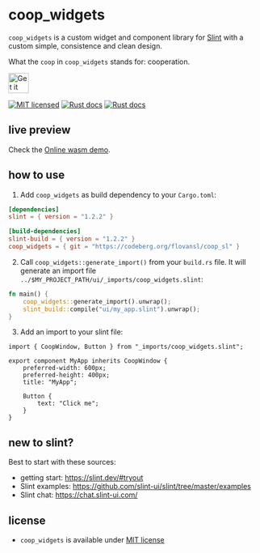 <!--
SPDX-FileCopyrightText: 2022 Florian Blasius <co_sl@tutanota.com>
SPDX-License-Identifier: MIT
-->

# coop_widgets

`coop_widgets` is a custom widget and component library for [Slint](https://slint.dev/) with a custom simple, consistence and clean design.

What the `coop` in `coop_widgets` stands for: cooperation.

<a href="https://codeberg.org/flovansl/coop_sl">
    <img alt="Get it on Codeberg" src="https://get-it-on.codeberg.org/get-it-on-blue-on-white.png" height="40">
</a>

[![MIT licensed](https://img.shields.io/badge/license-MIT-blue.svg)](../../LICENSES/MIT.txt)
[![Rust docs](https://img.shields.io/badge/docs-rust-orange.svg)](https://flovansl.codeberg.page/coop_sl/snapshots/main/docs/rust/coop_widgets/)
[![Rust docs](https://img.shields.io/badge/docs-slint-blue.svg)](https://flovansl.codeberg.page/coop_sl/snapshots/main/docs/slint/coop_widgets/)


## live preview

Check the [Online wasm demo](https://flovansl.codeberg.page/coop_sl/snapshots/main/demos/gallery/).


## how to use

1. Add `coop_widgets` as build dependency to your `Cargo.toml`:

```toml
[dependencies]
slint = { version = "1.2.2" }

[build-dependencies]
slint-build = { version = "1.2.2" }
coop_widgets = { git = "https://codeberg.org/flovansl/coop_sl" }
```

2. Call `coop_widgets::generate_import()` from your `build.rs` file. It will generate an import file `../$MY_PROJECT_PATH/ui/_imports/coop_widgets.slint`:

```rust
fn main() {
    coop_widgets::generate_import().unwrap();
    slint_build::compile("ui/my_app.slint").unwrap();
}
```

3. Add an import to your slint file:

```slint,no-preview
import { CoopWindow, Button } from "_imports/coop_widgets.slint";

export component MyApp inherits CoopWindow {
    preferred-width: 600px;
    preferred-height: 400px;
    title: "MyApp";

    Button {
        text: "Click me";
    }
}
```

## new to slint?

Best to start with these sources:

* getting start: https://slint.dev/#tryout
* Slint examples: https://github.com/slint-ui/slint/tree/master/examples
* Slint chat: https://chat.slint-ui.com/

## license

* `coop_widgets` is available under [MIT license](LICENSE-MIT)